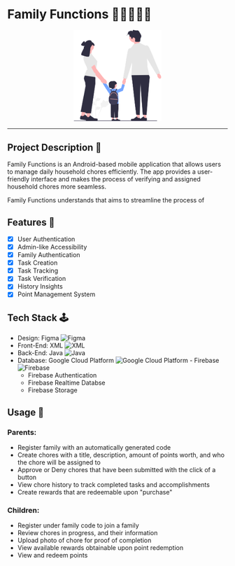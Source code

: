 # Family Functions 📱👨‍👨‍👧‍👦

<p align ="center">
    <img src="https://github.com/janielcaday/FamilyFunctions/blob/main/undraw_family_vg76%20(2).png" width="200" title="Family Functions Logo"/>
</p>

---

## Project Description 📝
Family Functions is an Android-based mobile application that allows users to manage daily household chores efficiently. The app provides a user-friendly interface and makes the process of verifying and assigned household chores more seamless.

Family Functions understands that aims to streamline the process of 

## Features 💫
- [x] User Authentication
- [x] Admin-like Accessibility
- [x] Family Authentication
- [x] Task Creation
- [x] Task Tracking
- [x] Task Verification
- [x] History Insights
- [x] Point Management System

## Tech Stack 🕹
- Design: Figma <img src="https://www.svgrepo.com/show/448222/figma.svg" width="20" title="Figma"/>
- Front-End: XML <img src="https://www.svgrepo.com/show/375305/xml-document.svg" width="14" title="XML"/>
- Back-End: Java <img src="https://seeklogo.com/images/J/java-logo-7F8B35BAB3-seeklogo.com.png" width="14" title="Java"/>
- Database: Google Cloud Platform <img src="https://www.svgrepo.com/show/448223/gcp.svg" width="18" title="Google Cloud Platform"/> - Firebase <img src="https://www.svgrepo.com/show/353735/firebase.svg" width="18" title="Firebase"/>
    - Firebase Authentication
    - Firebase Realtime Databse
    - Firebase Storage

## Usage 🎯
### Parents:
 - Register family with an automatically generated code
 - Create chores with a title, description, amount of points worth, and who the chore will be assigned to
 - Approve or Deny chores that have been submitted with the click of a button
 - View chore history to track completed tasks and accomplishments
 - Create rewards that are redeemable upon "purchase"

### Children:
 - Register under family code to join a family
 - Review chores in progress, and their information
 - Upload photo of chore for proof of completion
 - View available rewards obtainable upon point redemption
 - View and redeem points


<!-- ## Project Documents 📄
- App Demo
- Presentation -->
